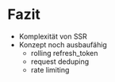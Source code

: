 # Fazit

- Komplexität von SSR
- Konzept noch ausbaufähig
  - rolling refresh_token
  - request deduping
  - rate limiting
